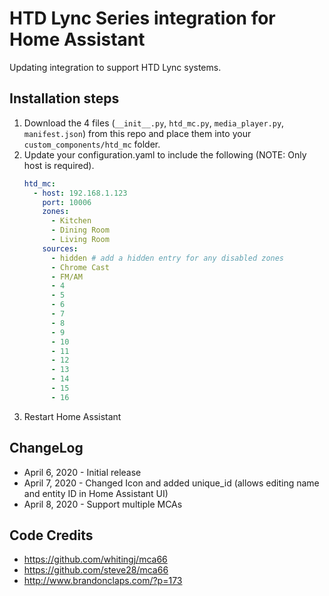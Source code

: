 # HTD Lync Series integration for Home Assistant

Updating integration to support HTD Lync systems.

## Installation steps

1. Download the 4 files (`__init__.py`, `htd_mc.py`, `media_player.py`, `manifest.json`) from this repo and place them into your `custom_components/htd_mc` folder.
2. Update your configuration.yaml to include the following (NOTE: Only host is required).
   ```yaml
   htd_mc:
     - host: 192.168.1.123
       port: 10006
       zones:
         - Kitchen
         - Dining Room
         - Living Room
       sources:
         - hidden # add a hidden entry for any disabled zones
         - Chrome Cast
         - FM/AM
         - 4
         - 5
         - 6
         - 7
         - 8
         - 9
         - 10
         - 11
         - 12
         - 13
         - 14
         - 15
         - 16
   ```
3. Restart Home Assistant

## ChangeLog

- April 6, 2020 - Initial release
- April 7, 2020 - Changed Icon and added unique_id (allows editing name and entity ID in Home Assistant UI)
- April 8, 2020 - Support multiple MCAs

## Code Credits

- https://github.com/whitingj/mca66
- https://github.com/steve28/mca66
- http://www.brandonclaps.com/?p=173
